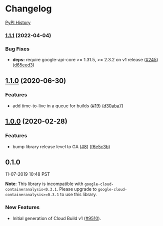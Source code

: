 # Changelog

[PyPI History][1]

[1]: https://pypi.org/project/google-cloud-build/#history

### [1.1.1](https://github.com/googleapis/python-cloudbuild/compare/v1.1.0...v1.1.1) (2022-04-04)


### Bug Fixes

* **deps:** require google-api-core >= 1.31.5, >= 2.3.2 on v1 release ([#245](https://github.com/googleapis/python-cloudbuild/issues/245)) ([d65eed3](https://github.com/googleapis/python-cloudbuild/commit/d65eed3e041d306caf657b2235a72f774355af6f))

## [1.1.0](https://www.github.com/googleapis/python-cloudbuild/compare/v1.0.0...v1.1.0) (2020-06-30)


### Features

* add time-to-live in a queue for builds ([#19](https://www.github.com/googleapis/python-cloudbuild/issues/19)) ([d30aba7](https://www.github.com/googleapis/python-cloudbuild/commit/d30aba73e7026089d4e3f9b51ce71d262698d510))

## [1.0.0](https://www.github.com/googleapis/python-cloudbuild/compare/v0.1.0...v1.0.0) (2020-02-28)


### Features

* bump library release level to GA ([#8](https://www.github.com/googleapis/python-cloudbuild/issues/8)) ([f6e5c3b](https://www.github.com/googleapis/python-cloudbuild/commit/f6e5c3bccb86b3900fde848404f64b1d38eca99d))

## 0.1.0

11-07-2019 10:48 PST

**Note**:  This library is incompatible with `google-cloud-containeranalysis<0.3.1`. Please upgrade to `google-cloud-containeranalysis>=0.3.1` to use this library.

### New Features
- Initial generation of Cloud Build v1 ([#9510](https://github.com/googleapis/google-cloud-python/pull/9510)).
